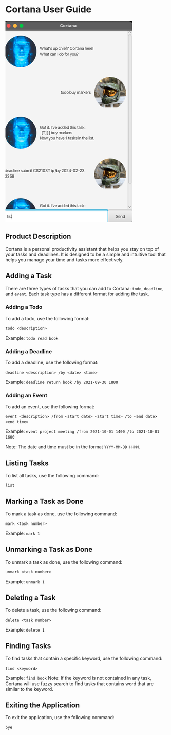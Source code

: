 # Cortana User Guide

![Cortana](./Ui.png)

## Product Description
Cortana is a personal productivity assistant that helps you stay on top of your tasks and deadlines. It is designed to be a simple and intuitive tool that helps you manage your time and tasks more effectively.

## Adding a Task
There are three types of tasks that you can add to Cortana: `todo`, `deadline`, and `event`. Each task type has a different format for adding the task.

### Adding a Todo
To add a todo, use the following format:
```
todo <description>
```

Example: `todo read book`

### Adding a Deadline
To add a deadline, use the following format:
```
deadline <description> /by <date> <time>
```

Example: `deadline return book /by 2021-09-30 1800`

### Adding an Event
To add an event, use the following format:
```
event <description> /from <start date> <start time> /to <end date> <end time>
```

Example: `event project meeting /from 2021-10-01 1400 /to 2021-10-01 1600`

Note: The date and time must be in the format `YYYY-MM-DD HHMM`.

## Listing Tasks
To list all tasks, use the following command:
```
list
```

## Marking a Task as Done
To mark a task as done, use the following command:
```
mark <task number>
```

Example: `mark 1`

## Unmarking a Task as Done
To unmark a task as done, use the following command:
```
unmark <task number>
```

Example: `unmark 1`

## Deleting a Task
To delete a task, use the following command:
```
delete <task number>
```

Example: `delete 1`

## Finding Tasks
To find tasks that contain a specific keyword, use the following command:
```
find <keyword>
```

Example: `find book`
Note: If the keyword is not contained in any task, Cortana will use fuzzy search to find tasks that contains word that are similar to the keyword.

## Exiting the Application
To exit the application, use the following command:
```
bye
```
